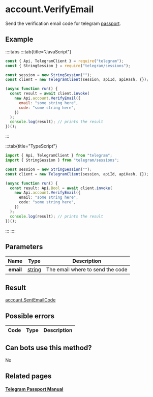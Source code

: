 # account.VerifyEmail

Send the verification email code for telegram [passport](https://core.telegram.org/passport).

## Example

::::tabs
:::tab{title="JavaScript"}

```js
const { Api, TelegramClient } = require("telegram");
const { StringSession } = require("telegram/sessions");

const session = new StringSession("");
const client = new TelegramClient(session, apiId, apiHash, {});

(async function run() {
  const result = await client.invoke(
    new Api.account.VerifyEmail({
      email: "some string here",
      code: "some string here",
    })
  );
  console.log(result); // prints the result
})();
```

:::

:::tab{title="TypeScript"}

```ts
import { Api, TelegramClient } from "telegram";
import { StringSession } from "telegram/sessions";

const session = new StringSession("");
const client = new TelegramClient(session, apiId, apiHash, {});

(async function run() {
  const result: Api.Bool = await client.invoke(
    new Api.account.VerifyEmail({
      email: "some string here",
      code: "some string here",
    })
  );
  console.log(result); // prints the result
})();
```

:::
::::

## Parameters

|   Name    | Type                                            | Description                      |
| :-------: | ----------------------------------------------- | -------------------------------- |
| **email** | [string](https://core.telegram.org/type/string) | The email where to send the code |

## Result

[account.SentEmailCode](https://core.telegram.org/type/account.SentEmailCode)

## Possible errors

| Code | Type | Description |
| :--: | ---- | ----------- |

## Can bots use this method?

No

## Related pages

#### [Telegram Passport Manual](https://core.telegram.org/passport)
